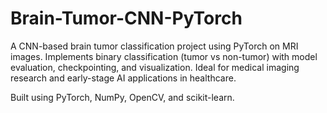 # Brain-Tumor-CNN-PyTorch

A CNN-based brain tumor classification project using PyTorch on MRI images. Implements binary classification (tumor vs non-tumor) with model evaluation, checkpointing, and visualization. Ideal for medical imaging research and early-stage AI applications in healthcare.

Built using PyTorch, NumPy, OpenCV, and scikit-learn.
